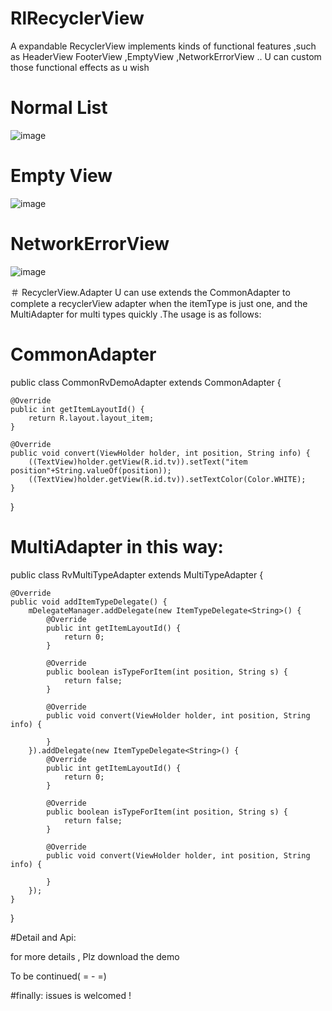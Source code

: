 # RlRecyclerView
A expandable RecyclerView implements kinds of functional features ,such as HeaderView FooterView ,EmptyView ,NetworkErrorView .. U can custom those functional effects  as u wish
# Normal List
![image](https://github.com/Sa1ways/RlRecyclerView/blob/master/shots/normal.gif)
# Empty View
![image](https://github.com/Sa1ways/RlRecyclerView/blob/master/shots/empty.gif)
# NetworkErrorView
![image](https://github.com/Sa1ways/RlRecyclerView/blob/master/shots/network.gif)


＃ RecyclerView.Adapter
U can use extends the CommonAdapter to complete a recyclerView adapter when the itemType is just one,
and the MultiAdapter for multi types quickly .The usage is as follows:

# CommonAdapter<T>

public class CommonRvDemoAdapter extends CommonAdapter<String> {

    @Override
    public int getItemLayoutId() {
        return R.layout.layout_item;
    }

    @Override
    public void convert(ViewHolder holder, int position, String info) {
        ((TextView)holder.getView(R.id.tv)).setText("item position"+String.valueOf(position));
        ((TextView)holder.getView(R.id.tv)).setTextColor(Color.WHITE);
    }

}

# MultiAdapter in this way:

public class RvMultiTypeAdapter extends MultiTypeAdapter<String> {

    @Override
    public void addItemTypeDelegate() {
        mDelegateManager.addDelegate(new ItemTypeDelegate<String>() {
            @Override
            public int getItemLayoutId() {
                return 0;
            }

            @Override
            public boolean isTypeForItem(int position, String s) {
                return false;
            }

            @Override
            public void convert(ViewHolder holder, int position, String info) {

            }
        }).addDelegate(new ItemTypeDelegate<String>() {
            @Override
            public int getItemLayoutId() {
                return 0;
            }

            @Override
            public boolean isTypeForItem(int position, String s) {
                return false;
            }

            @Override
            public void convert(ViewHolder holder, int position, String info) {

            }
        });
    }

}

#Detail and Api:

for more details , Plz download the demo

To be continued( = - =)

#finally: issues is welcomed !


